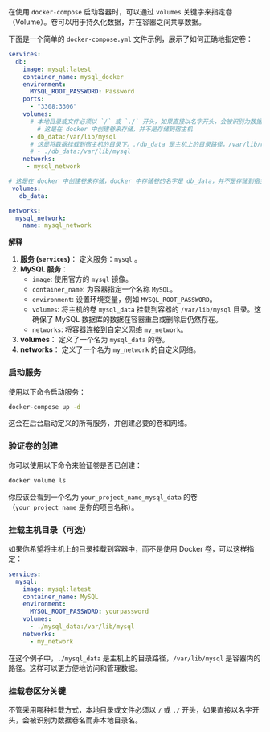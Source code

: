 









在使用 `docker-compose` 启动容器时，可以通过 `volumes` 关键字来指定卷（Volume）。卷可以用于持久化数据，并在容器之间共享数据。

下面是一个简单的 `docker-compose.yml` 文件示例，展示了如何正确地指定卷：

```yaml
services:
  db:
    image: mysql:latest
    container_name: mysql_docker
    environment:
      MYSQL_ROOT_PASSWORD: Password
    ports:
      - "3308:3306"
    volumes:
      # 本地目录或文件必须以 `/` 或 `./` 开头，如果直接以名字开头，会被识别为数据卷名而非本地目录名。
    	# 这是在 docker 中创建卷来存储，并不是存储到宿主机
      - db_data:/var/lib/mysql
      # 这是将数据挂载到宿主机的目录下。./db_data 是主机上的目录路径，/var/lib/mysql 是容器内的路径。
      # - ./db_data:/var/lib/mysql
    networks:
     - mysql_network

# 这是在 docker 中创建卷来存储，docker 中存储卷的名字是 db_data，并不是存储到宿主机
 volumes:
   db_data: 

networks:
  mysql_network: 
    name: mysql_network
```

**解释**

1. **服务 (`services`)**：
   定义服务：`mysql` 。
2. **MySQL 服务**：
   - `image`: 使用官方的 `mysql` 镜像。
   - `container_name`: 为容器指定一个名称 `MySQL`。
   - `environment`: 设置环境变量，例如 `MYSQL_ROOT_PASSWORD`。
   - `volumes`: 将主机的卷 `mysql_data` 挂载到容器的 `/var/lib/mysql` 目录。这确保了 MySQL 数据库的数据在容器重启或删除后仍然存在。
   - `networks`: 将容器连接到自定义网络 `my_network`。
3. **volumes**：
   定义了一个名为 `mysql_data` 的卷。
4. **networks**：
   定义了一个名为 `my_network` 的自定义网络。

### 启动服务

使用以下命令启动服务：

```sh
docker-compose up -d
```

这会在后台启动定义的所有服务，并创建必要的卷和网络。

### 验证卷的创建

你可以使用以下命令来验证卷是否已创建：

```sh
docker volume ls
```

你应该会看到一个名为 `your_project_name_mysql_data` 的卷（`your_project_name` 是你的项目名称）。

### 挂载主机目录（可选）

如果你希望将主机上的目录挂载到容器中，而不是使用 Docker 卷，可以这样指定：

```yaml
services:
  mysql:
    image: mysql:latest
    container_name: MySQL
    environment:
      MYSQL_ROOT_PASSWORD: yourpassword
    volumes:
      - ./mysql_data:/var/lib/mysql
    networks:
      - my_network
```

在这个例子中，`./mysql_data` 是主机上的目录路径，`/var/lib/mysql` 是容器内的路径。这样可以更方便地访问和管理数据。



### 挂载卷区分关键

不管采用哪种挂载方式，本地目录或文件必须以 `/` 或 `./` 开头，如果直接以名字开头，会被识别为数据卷名而非本地目录名。